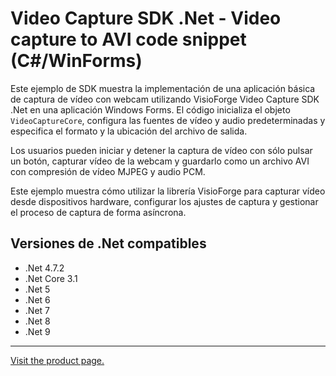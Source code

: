 ﻿# Video Capture SDK .Net - Video capture to AVI code snippet (C#/WinForms)

Este ejemplo de SDK muestra la implementación de una aplicación básica de captura de vídeo con webcam utilizando VisioForge Video Capture SDK .Net en una aplicación Windows Forms. El código inicializa el objeto `VideoCaptureCore`, configura las fuentes de vídeo y audio predeterminadas y especifica el formato y la ubicación del archivo de salida.

Los usuarios pueden iniciar y detener la captura de vídeo con sólo pulsar un botón, capturar vídeo de la webcam y guardarlo como un archivo AVI con compresión de vídeo MJPEG y audio PCM.

Este ejemplo muestra cómo utilizar la librería VisioForge para capturar vídeo desde dispositivos hardware, configurar los ajustes de captura y gestionar el proceso de captura de forma asíncrona.

## Versiones de .Net compatibles

* .Net 4.7.2
* .Net Core 3.1
* .Net 5
* .Net 6
* .Net 7
* .Net 8
* .Net 9

---

[Visit the product page.](https://www.visioforge.com/video-capture-sdk-net)
